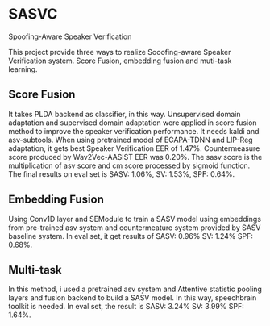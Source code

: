 # SASVC
Spoofing-Aware Speaker Verification

This project provide three ways to realize Sooofing-aware Speaker Verification system. Score Fusion, embedding fusion and muti-task learning.

## Score Fusion
It takes PLDA backend as classifier, in this way. Unsupervised domain adaptation and supervised domain adaptation were applied in score fusion method to improve the speaker verification performance. It needs kaldi and asv-subtools. When using pretrained model of ECAPA-TDNN and LIP-Reg adaptation, it gets best Speaker Verification EER of 1.47%. Countermeasure score produced by Wav2Vec-AASIST EER was 0.20%. The sasv score is the multiplication of asv score and cm score processed by sigmoid function. The final  results on eval set is 
SASV: 1.06%, SV: 1.53%, SPF: 0.64%.

## Embedding Fusion
Using Conv1D layer and SEModule to train a SASV model using embeddings from pre-trained asv system and countermeature system provided by SASV baseline system. In eval set, it get results of
SASV: 0.96% SV: 1.24% SPF: 0.68%.

## Multi-task
In this method, i used a pretrained asv system and Attentive statistic pooling layers and fusion backend to build a SASV model. In this way, speechbrain toolkit is needed. In eval set, the result is 
SASV: 3.24% SV: 3.99% SPF: 1.64%.

